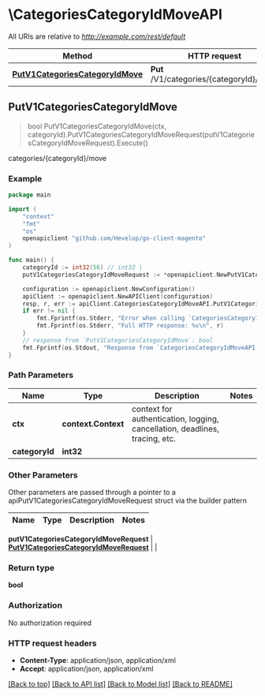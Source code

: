 # \CategoriesCategoryIdMoveAPI

All URIs are relative to *http://example.com/rest/default*

Method | HTTP request | Description
------------- | ------------- | -------------
[**PutV1CategoriesCategoryIdMove**](CategoriesCategoryIdMoveAPI.md#PutV1CategoriesCategoryIdMove) | **Put** /V1/categories/{categoryId}/move | categories/{categoryId}/move



## PutV1CategoriesCategoryIdMove

> bool PutV1CategoriesCategoryIdMove(ctx, categoryId).PutV1CategoriesCategoryIdMoveRequest(putV1CategoriesCategoryIdMoveRequest).Execute()

categories/{categoryId}/move



### Example

```go
package main

import (
	"context"
	"fmt"
	"os"
	openapiclient "github.com/Hevelop/go-client-magento"
)

func main() {
	categoryId := int32(56) // int32 | 
	putV1CategoriesCategoryIdMoveRequest := *openapiclient.NewPutV1CategoriesCategoryIdMoveRequest(int32(123)) // PutV1CategoriesCategoryIdMoveRequest |  (optional)

	configuration := openapiclient.NewConfiguration()
	apiClient := openapiclient.NewAPIClient(configuration)
	resp, r, err := apiClient.CategoriesCategoryIdMoveAPI.PutV1CategoriesCategoryIdMove(context.Background(), categoryId).PutV1CategoriesCategoryIdMoveRequest(putV1CategoriesCategoryIdMoveRequest).Execute()
	if err != nil {
		fmt.Fprintf(os.Stderr, "Error when calling `CategoriesCategoryIdMoveAPI.PutV1CategoriesCategoryIdMove``: %v\n", err)
		fmt.Fprintf(os.Stderr, "Full HTTP response: %v\n", r)
	}
	// response from `PutV1CategoriesCategoryIdMove`: bool
	fmt.Fprintf(os.Stdout, "Response from `CategoriesCategoryIdMoveAPI.PutV1CategoriesCategoryIdMove`: %v\n", resp)
}
```

### Path Parameters


Name | Type | Description  | Notes
------------- | ------------- | ------------- | -------------
**ctx** | **context.Context** | context for authentication, logging, cancellation, deadlines, tracing, etc.
**categoryId** | **int32** |  | 

### Other Parameters

Other parameters are passed through a pointer to a apiPutV1CategoriesCategoryIdMoveRequest struct via the builder pattern


Name | Type | Description  | Notes
------------- | ------------- | ------------- | -------------

 **putV1CategoriesCategoryIdMoveRequest** | [**PutV1CategoriesCategoryIdMoveRequest**](PutV1CategoriesCategoryIdMoveRequest.md) |  | 

### Return type

**bool**

### Authorization

No authorization required

### HTTP request headers

- **Content-Type**: application/json, application/xml
- **Accept**: application/json, application/xml

[[Back to top]](#) [[Back to API list]](../README.md#documentation-for-api-endpoints)
[[Back to Model list]](../README.md#documentation-for-models)
[[Back to README]](../README.md)

